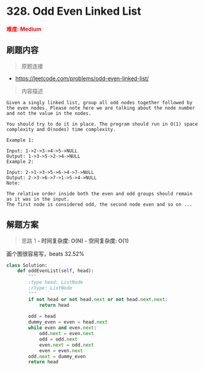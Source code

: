 # 328. Odd Even Linked List

**<font color=red>难度: Medium</font>**

## 刷题内容

> 原题连接

* https://leetcode.com/problems/odd-even-linked-list/

> 内容描述

```
Given a singly linked list, group all odd nodes together followed by the even nodes. Please note here we are talking about the node number and not the value in the nodes.

You should try to do it in place. The program should run in O(1) space complexity and O(nodes) time complexity.

Example 1:

Input: 1->2->3->4->5->NULL
Output: 1->3->5->2->4->NULL
Example 2:

Input: 2->1->3->5->6->4->7->NULL
Output: 2->3->6->7->1->5->4->NULL
Note:

The relative order inside both the even and odd groups should remain as it was in the input.
The first node is considered odd, the second node even and so on ...
```

## 解题方案

> 思路 1
****- 时间复杂度: O(N)**** ****- 空间复杂度: O(1)****

画个图很容易写，beats 32.52%

```python
class Solution:
    def oddEvenList(self, head):
        """
        :type head: ListNode
        :rtype: ListNode
        """
        if not head or not head.next or not head.next.next:
            return head
        
        odd = head
        dummy_even = even = head.next
        while even and even.next:
            odd.next = even.next
            odd = odd.next
            even.next = odd.next
            even = even.next
        odd.next = dummy_even
        return head
```